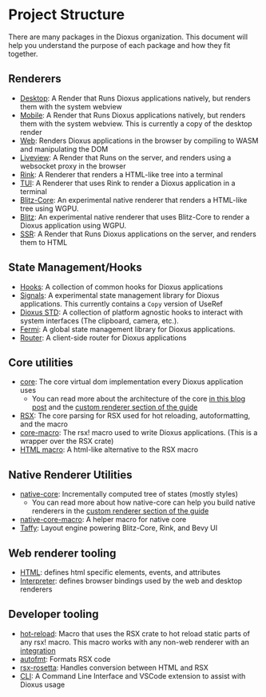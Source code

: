# Project Structure

There are many packages in the Dioxus organization. This document will help you understand the purpose of each package and how they fit together.

## Renderers

- [Desktop](https://github.com/DioxusLabs/dioxus/tree/master/packages/desktop): A Render that Runs Dioxus applications natively, but renders them with the system webview
- [Mobile](https://github.com/DioxusLabs/dioxus/tree/master/packages/mobile): A Render that Runs Dioxus applications natively, but renders them with the system webview. This is currently a copy of the desktop render
- [Web](https://github.com/DioxusLabs/dioxus/tree/master/packages/web): Renders Dioxus applications in the browser by compiling to WASM and manipulating the DOM
- [Liveview](https://github.com/DioxusLabs/dioxus/tree/master/packages/liveview): A Render that Runs on the server, and renders using a websocket proxy in the browser
- [Rink](https://github.com/DioxusLabs/dioxus/tree/master/packages/rink): A Renderer that renders a HTML-like tree into a terminal
- [TUI](https://github.com/DioxusLabs/dioxus/tree/master/packages/dioxus-tui): A Renderer that uses Rink to render a Dioxus application in a terminal
- [Blitz-Core](https://github.com/DioxusLabs/blitz/tree/master/blitz-core): An experimental native renderer that renders a HTML-like tree using WGPU.
- [Blitz](https://github.com/DioxusLabs/blitz): An experimental native renderer that uses Blitz-Core to render a Dioxus application using WGPU.
- [SSR](https://github.com/DioxusLabs/dioxus/tree/master/packages/ssr): A Render that Runs Dioxus applications on the server, and renders them to HTML

## State Management/Hooks

- [Hooks](https://github.com/DioxusLabs/dioxus/tree/master/packages/hooks): A collection of common hooks for Dioxus applications
- [Signals](https://github.com/DioxusLabs/dioxus/tree/master/packages/signals): A experimental state management library for Dioxus applications. This currently contains a `Copy` version of UseRef
- [Dioxus STD](https://github.com/DioxusLabs/dioxus-std): A collection of platform agnostic hooks to interact with system interfaces (The clipboard, camera, etc.).
- [Fermi](https://github.com/DioxusLabs/dioxus/tree/master/packages/fermi): A global state management library for Dioxus applications.
- [Router](https://github.com/DioxusLabs/dioxus/tree/master/packages/router): A client-side router for Dioxus applications

## Core utilities

- [core](https://github.com/DioxusLabs/dioxus/tree/master/packages/core): The core virtual dom implementation every Dioxus application uses
  - You can read more about the architecture of the core [in this blog post](https://dioxuslabs.com/blog/templates-diffing/) and the [custom renderer section of the guide](../cookbook/custom_renderer.md)
- [RSX](https://github.com/DioxusLabs/dioxus/tree/master/packages/rsx): The core parsing for RSX used for hot reloading, autoformatting, and the macro
- [core-macro](https://github.com/DioxusLabs/dioxus/tree/master/packages/core-macro): The rsx! macro used to write Dioxus applications. (This is a wrapper over the RSX crate)
- [HTML macro](https://github.com/DioxusLabs/dioxus-html-macro): A html-like alternative to the RSX macro

## Native Renderer Utilities

- [native-core](https://github.com/DioxusLabs/dioxus/tree/master/packages/native-core): Incrementally computed tree of states (mostly styles)
  - You can read more about how native-core can help you build native renderers in the [custom renderer section of the guide](../cookbook/custom_renderer.md#native-core)
- [native-core-macro](https://github.com/DioxusLabs/dioxus/tree/master/packages/native-core-macro): A helper macro for native core
- [Taffy](https://github.com/DioxusLabs/taffy): Layout engine powering Blitz-Core, Rink, and Bevy UI

## Web renderer tooling

- [HTML](https://github.com/DioxusLabs/dioxus/tree/master/packages/html): defines html specific elements, events, and attributes
- [Interpreter](https://github.com/DioxusLabs/dioxus/tree/master/packages/interpreter): defines browser bindings used by the web and desktop renderers

## Developer tooling

- [hot-reload](https://github.com/DioxusLabs/dioxus/tree/master/packages/hot-reload): Macro that uses the RSX crate to hot reload static parts of any rsx! macro. This macro works with any non-web renderer with an [integration](https://crates.io/crates/dioxus-hot-reload)
- [autofmt](https://github.com/DioxusLabs/dioxus/tree/master/packages/autofmt): Formats RSX code
- [rsx-rosetta](https://github.com/DioxusLabs/dioxus/tree/master/packages/rsx-rosetta): Handles conversion between HTML and RSX
- [CLI](https://github.com/DioxusLabs/dioxus/tree/master/packages/cli): A Command Line Interface and VSCode extension to assist with Dioxus usage
